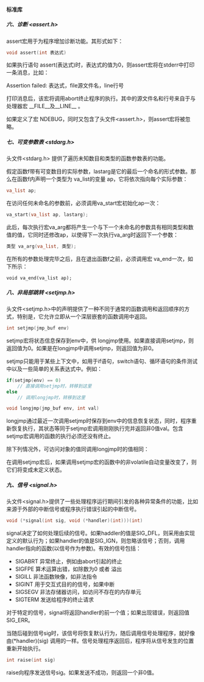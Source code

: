 #### 标准库

##### 六、诊断 <assert.h>

assert宏用于为程序增加诊断功能。其形式如下：

```c
void assert(int 表达式)
```

如果执行语句 assert(表达式)时，表达式的值为0，则assert宏将在stderr中打印一条消息，比如：

Assertion failed: 表达式，file源文件名，line行号

打印消息后，该宏将调用abort终止程序的执行。其中的源文件名和行号来自于与处理器宏 \_\_FILE\_\_及\_\_LINE\_\_ 。

如果定义了宏 NDEBUG，同时又包含了头文件<assert.h>，则assert宏将被忽略。

##### 七、可变参数表 <stdarg.h>

头文件<stdarg.h> 提供了遍历未知数目和类型的函数参数表的功能。

假定函数f带有可变数目的实际参数，lastarg是它的最后一个命名的形式参数。那么在函数f内声明一个类型为 va_list的变量 ap，它将依次指向每个实际参数：

```c
va_list ap;
```

在访问任何未命名的参数前，必须调用va_start宏初始化ap一次：

```c
va_start(va_list ap, lastarg);
```

此后，每次执行宏va_arg都将产生一个与下一个未命名的参数具有相同类型和数值的值，它同时还修改ap，以使得下一次执行va_arg时返回下一个参数：

```c
类型 va_arg(va_list, 类型);
```

在所有的参数处理完毕之后，且在退出函数f之前，必须调用宏 va_end一次，如下所示：

```
void va_end(va_list ap);
```

##### 八、非局部跳转 <setjmp.h>

头文件<setjmp.h>中的声明提供了一种不同于通常的函数调用和返回顺序的方式，特别是，它允许立即从一个深层嵌套的函数调用中返回。

```c
int setjmp(jmp_buf env)
```

setjmp宏将状态信息保存到env中，供 longjmp使用。如果直接调用setjmp，则返回值为0。如果是在longjmp中调用setjmp，则返回值为非0。

setjmp只能用于某些上下文中，如用于if语句，switch语句、循环语句的条件测试中以及一些简单的关系表达式中。例如：

```c
if(setjmp(env) == 0)
	// 直接调用setjmp时，转移到这里
else
	// 调用longjmp时，转移到这里
```

```c
void longjmp(jmp_buf env, int val)
```

longjmp通过最近一次调用setjmp时保存到env中的信息恢复状态，同时，程序重新恢复执行，其状态等同于setjmp宏调用刚刚执行完并返回非0值val。包含setjmp宏调用的函数的执行必须还没有终止。

除下列情况外，可访问对象的值同调用longjmp时的值相同：

在调用setjmp宏后，如果调用setjmp宏的函数中的非volatile自动变量改变了，则它们将变成未定义状态。

##### 九、信号 <signal.h>

头文件<signal.h>提供了一些处理程序运行期间引发的各种异常条件的功能，比如来源于外部的中断信号或程序执行错误引起的中断信号。

```c
void (*signal(int sig, void (*handler)(int)))(int)
```

signal决定了如何处理后续的信号。如果haddler的值是SIG_DFL，则采用由实现定义的默认行为；如果handler的值是SIG_IGN，则忽略该信号；否则，调用handler指向的函数(以信号作为参数)。有效的信号包括：

- SIGABRT   异常终止，例如由abort引起的终止
- SIGFPE      算术运算出错，如除数为0 或者 溢出
- SIGILL        非法函数映像，如非法指令   
- SIGINT       用于交互式目的的信号，如果中断
- SIGSEGV    非法存储器访问，如访问不存在的内存单元
- SIGTERM    发送给程序的终止请求

对于特定的信号，signal将返回handler的前一个值；如果出现错误，则返回值 SIG_ERR。

当随后碰到信号sig时，该信号将恢复默认行为，随后调用信号处理程序，就好像由(*handler)(sig) 调用的一样。信号处理程序返回后，程序将从信号发生的位置重新开始执行。



```c
int raise(int sig)
```

raise向程序发送信号sig。如果发送不成功，则返回一个非0值。







